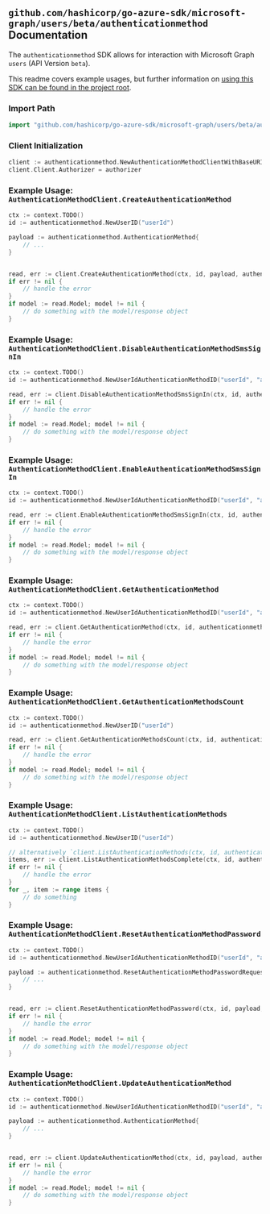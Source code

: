
## `github.com/hashicorp/go-azure-sdk/microsoft-graph/users/beta/authenticationmethod` Documentation

The `authenticationmethod` SDK allows for interaction with Microsoft Graph `users` (API Version `beta`).

This readme covers example usages, but further information on [using this SDK can be found in the project root](https://github.com/hashicorp/go-azure-sdk/tree/main/docs).

### Import Path

```go
import "github.com/hashicorp/go-azure-sdk/microsoft-graph/users/beta/authenticationmethod"
```


### Client Initialization

```go
client := authenticationmethod.NewAuthenticationMethodClientWithBaseURI("https://graph.microsoft.com")
client.Client.Authorizer = authorizer
```


### Example Usage: `AuthenticationMethodClient.CreateAuthenticationMethod`

```go
ctx := context.TODO()
id := authenticationmethod.NewUserID("userId")

payload := authenticationmethod.AuthenticationMethod{
	// ...
}


read, err := client.CreateAuthenticationMethod(ctx, id, payload, authenticationmethod.DefaultCreateAuthenticationMethodOperationOptions())
if err != nil {
	// handle the error
}
if model := read.Model; model != nil {
	// do something with the model/response object
}
```


### Example Usage: `AuthenticationMethodClient.DisableAuthenticationMethodSmsSignIn`

```go
ctx := context.TODO()
id := authenticationmethod.NewUserIdAuthenticationMethodID("userId", "authenticationMethodId")

read, err := client.DisableAuthenticationMethodSmsSignIn(ctx, id, authenticationmethod.DefaultDisableAuthenticationMethodSmsSignInOperationOptions())
if err != nil {
	// handle the error
}
if model := read.Model; model != nil {
	// do something with the model/response object
}
```


### Example Usage: `AuthenticationMethodClient.EnableAuthenticationMethodSmsSignIn`

```go
ctx := context.TODO()
id := authenticationmethod.NewUserIdAuthenticationMethodID("userId", "authenticationMethodId")

read, err := client.EnableAuthenticationMethodSmsSignIn(ctx, id, authenticationmethod.DefaultEnableAuthenticationMethodSmsSignInOperationOptions())
if err != nil {
	// handle the error
}
if model := read.Model; model != nil {
	// do something with the model/response object
}
```


### Example Usage: `AuthenticationMethodClient.GetAuthenticationMethod`

```go
ctx := context.TODO()
id := authenticationmethod.NewUserIdAuthenticationMethodID("userId", "authenticationMethodId")

read, err := client.GetAuthenticationMethod(ctx, id, authenticationmethod.DefaultGetAuthenticationMethodOperationOptions())
if err != nil {
	// handle the error
}
if model := read.Model; model != nil {
	// do something with the model/response object
}
```


### Example Usage: `AuthenticationMethodClient.GetAuthenticationMethodsCount`

```go
ctx := context.TODO()
id := authenticationmethod.NewUserID("userId")

read, err := client.GetAuthenticationMethodsCount(ctx, id, authenticationmethod.DefaultGetAuthenticationMethodsCountOperationOptions())
if err != nil {
	// handle the error
}
if model := read.Model; model != nil {
	// do something with the model/response object
}
```


### Example Usage: `AuthenticationMethodClient.ListAuthenticationMethods`

```go
ctx := context.TODO()
id := authenticationmethod.NewUserID("userId")

// alternatively `client.ListAuthenticationMethods(ctx, id, authenticationmethod.DefaultListAuthenticationMethodsOperationOptions())` can be used to do batched pagination
items, err := client.ListAuthenticationMethodsComplete(ctx, id, authenticationmethod.DefaultListAuthenticationMethodsOperationOptions())
if err != nil {
	// handle the error
}
for _, item := range items {
	// do something
}
```


### Example Usage: `AuthenticationMethodClient.ResetAuthenticationMethodPassword`

```go
ctx := context.TODO()
id := authenticationmethod.NewUserIdAuthenticationMethodID("userId", "authenticationMethodId")

payload := authenticationmethod.ResetAuthenticationMethodPasswordRequest{
	// ...
}


read, err := client.ResetAuthenticationMethodPassword(ctx, id, payload, authenticationmethod.DefaultResetAuthenticationMethodPasswordOperationOptions())
if err != nil {
	// handle the error
}
if model := read.Model; model != nil {
	// do something with the model/response object
}
```


### Example Usage: `AuthenticationMethodClient.UpdateAuthenticationMethod`

```go
ctx := context.TODO()
id := authenticationmethod.NewUserIdAuthenticationMethodID("userId", "authenticationMethodId")

payload := authenticationmethod.AuthenticationMethod{
	// ...
}


read, err := client.UpdateAuthenticationMethod(ctx, id, payload, authenticationmethod.DefaultUpdateAuthenticationMethodOperationOptions())
if err != nil {
	// handle the error
}
if model := read.Model; model != nil {
	// do something with the model/response object
}
```
